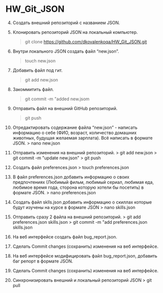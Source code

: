 # HW_Git_JSON

 4. Создать внешний репозиторий c названием JSON.
 5. Клонировать репозиторий JSON на локальный компьютер.

    > git clone https://github.com/dkovalenkoqa/HW_Git_JSON.git
 6. Внутри локального JSON создать файл “new.json”.
    > touch new.json
 7. Добавить файл под гит.
    > git add new.json
 8. Закоммитить файл.
    > git commit -m "added new.jsom
 9. Отправить файл на внешний GitHub репозиторий.
    > git push
 10. Отредактировать содержание файла “new.json” - написать информацию о себе (ФИО, возраст, количество домашних животных, будущая желаемая зарплата). Всё написать в формате JSON.
    > nano new.json
 11. Отправить изменения на внешний репозиторий.
    > git add new.json
    > git commit -m "update new.json"
    > git push
 12. Создать файл preferences.json
    > touch preferences.json
 13. В файл preferences.json добавить информацию о своих предпочтениях (Любимый фильм, любимый сериал, любимая еда, любимое время года, сторона которую хотели бы посетить) в формате JSON.
    > nano preferences.json
 14. Создать файл sklls.json добавить информацию о скиллах которые будут изучены на курсе в формате JSON
    > nano skills.json
 15. Отправить сразу 2 файла на внешний репозиторий.
    > git add preferences.json skills.json
    > git commit -m "add preferences.json skills.json
 16. На веб интерфейсе создать файл bug_report.json.
 17. Сделать Commit changes (сохранить) изменения на веб интерфейсе.
 18. На веб интерфейсе модифицировать файл bug_report.json, добавить баг репорт в формате JSON.
 19. Сделать Commit changes (сохранить) изменения на веб интерфейсе.
 20. Синхронизировать внешний и локальный репозиторий JSON
    > git pull
